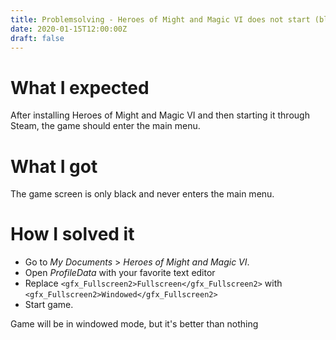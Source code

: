 ```yaml
---
title: Problemsolving - Heroes of Might and Magic VI does not start (black screen)
date: 2020-01-15T12:00:00Z
draft: false
---
```

# What I expected

After installing Heroes of Might and Magic VI and then starting it through Steam, the game should enter the main menu.

# What I got

The game screen is only black and never enters the main menu.

# How I solved it

* Go to *My Documents* > *Heroes of Might and Magic VI*.
* Open *ProfileData* with your favorite text editor
* Replace `<gfx_Fullscreen2>Fullscreen</gfx_Fullscreen2>` with `<gfx_Fullscreen2>Windowed</gfx_Fullscreen2>`
* Start game.

Game will be in windowed mode, but it's better than nothing

